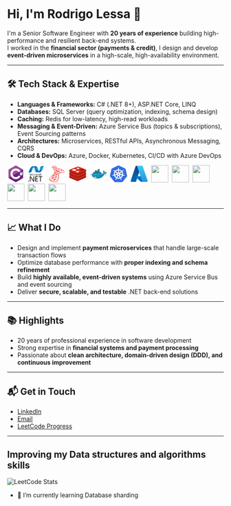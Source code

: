 # Hi, I'm Rodrigo Lessa 👋

I'm a Senior Software Engineer with **20 years of experience** building high-performance and resilient back-end systems.  
I worked in the **financial sector (payments & credit)**, I design and develop **event-driven microservices** in a high-scale, high-availability environment.

---

## 🛠 Tech Stack & Expertise

- **Languages & Frameworks:** C# (.NET 8+), ASP.NET Core, LINQ
- **Databases:** SQL Server (query optimization, indexing, schema design)
- **Caching:** Redis for low-latency, high-read workloads
- **Messaging & Event-Driven:** Azure Service Bus (topics & subscriptions), Event Sourcing patterns
- **Architectures:** Microservices, RESTful APIs, Asynchronous Messaging, CQRS
- **Cloud & DevOps:** Azure, Docker, Kubernetes, CI/CD with Azure DevOps

<p align="left">
	<img src="https://raw.githubusercontent.com/devicons/devicon/master/icons/csharp/csharp-original.svg" alt="C#" width="40" height="40"/>&nbsp;
	<img src="https://raw.githubusercontent.com/devicons/devicon/master/icons/dot-net/dot-net-original-wordmark.svg" alt=".NET" width="40" height="40"/>&nbsp;
	<img src="https://raw.githubusercontent.com/devicons/devicon/master/icons/microsoftsqlserver/microsoftsqlserver-plain.svg" alt="SQL Server" width="40" height="40"/>&nbsp;
	<img src="https://raw.githubusercontent.com/devicons/devicon/master/icons/redis/redis-original.svg" alt="Redis" width="40" height="40"/>&nbsp;
	<img src="https://raw.githubusercontent.com/devicons/devicon/master/icons/docker/docker-original.svg" alt="Docker" width="40" height="40"/>&nbsp;
	<img src="https://raw.githubusercontent.com/devicons/devicon/master/icons/kubernetes/kubernetes-plain.svg" alt="Kubernetes" width="40" height="40"/>&nbsp;
	<img src="https://raw.githubusercontent.com/devicons/devicon/master/icons/azure/azure-original.svg" alt="Azure" width="40" height="40"/>&nbsp;
	<img src="https://cdn.jsdelivr.net/gh/devicons/devicon@latest/icons/azuredevops/azuredevops-original.svg" width="40" height="40" />&nbsp;
	<img src="https://cdn.jsdelivr.net/gh/devicons/devicon@latest/icons/azuresqldatabase/azuresqldatabase-original.svg" width="40" height="40" />&nbsp;
	<img src="https://cdn.jsdelivr.net/gh/devicons/devicon@latest/icons/datadog/datadog-original.svg" width="40" height="40" />&nbsp;
	<img src="https://cdn.jsdelivr.net/gh/devicons/devicon@latest/icons/entityframeworkcore/entityframeworkcore-line.svg" width="40" height="40" />&nbsp;
	<img src="https://cdn.jsdelivr.net/gh/devicons/devicon@latest/icons/postman/postman-plain.svg" width="40" height="40" />&nbsp;
	<img src="https://cdn.jsdelivr.net/gh/devicons/devicon@latest/icons/rabbitmq/rabbitmq-original.svg" width="40" height="40" />
</p>

---

## 📈 What I Do

- Design and implement **payment microservices** that handle large-scale transaction flows
- Optimize database performance with **proper indexing and schema refinement**
- Build **highly available, event-driven systems** using Azure Service Bus and event sourcing
- Deliver **secure, scalable, and testable** .NET back-end solutions

---

## 📚 Highlights

- 20 years of professional experience in software development
- Strong expertise in **financial systems and payment processing**
- Passionate about **clean architecture, domain-driven design (DDD), and continuous improvement**

---

## 📬 Get in Touch

- [LinkedIn](https://www.linkedin.com/in/rodrigo-lessa-22354923/)  
- [Email](mailto:rodrigolsr@gmail.com)
- [LeetCode Progress](https://leetcode.com/rodrigolessa)  

---

## Improving my Data structures and algorithms skills

![LeetCode Stats](https://leetcard.jacoblin.cool/rodrigolessa?theme=dark&font=Revalia)


- 🌱 I’m currently learning Database sharding

<!--
- 👯 I’m looking to collaborate on ...
- 🤔 I’m looking for help with ...
- 💬 Ask me about ...
- 😄 Pronouns: ...
- ⚡ Fun fact: ...




            <img src="https://cdn.jsdelivr.net/gh/devicons/devicon@latest/icons/confluence/confluence-original.svg" />
          
            <img src="https://cdn.jsdelivr.net/gh/devicons/devicon@latest/icons/cucumber/cucumber-plain.svg" />
         
            
          
            <img src="https://cdn.jsdelivr.net/gh/devicons/devicon@latest/icons/datagrip/datagrip-original.svg" />
          

            <img src="https://cdn.jsdelivr.net/gh/devicons/devicon@latest/icons/dot-net/dot-net-plain-wordmark.svg" />
          
            <img src="https://cdn.jsdelivr.net/gh/devicons/devicon@latest/icons/dotnetcore/dotnetcore-original.svg" />

            
            <img src="https://cdn.jsdelivr.net/gh/devicons/devicon@latest/icons/dynamodb/dynamodb-original.svg" />
          
          

          
            <img src="https://cdn.jsdelivr.net/gh/devicons/devicon@latest/icons/git/git-original.svg" />
          
          
            <img src="https://cdn.jsdelivr.net/gh/devicons/devicon@latest/icons/grafana/grafana-original.svg" />
          
            <img src="https://cdn.jsdelivr.net/gh/devicons/devicon@latest/icons/k6/k6-original.svg" />
          
          


            <img src="https://cdn.jsdelivr.net/gh/devicons/devicon@latest/icons/linux/linux-plain.svg" />
          
          
            <img src="https://cdn.jsdelivr.net/gh/devicons/devicon@latest/icons/ngrok/ngrok-original.svg" />
          


          

            <img src="https://cdn.jsdelivr.net/gh/devicons/devicon@latest/icons/postgresql/postgresql-plain.svg" />
          
            <img src="https://cdn.jsdelivr.net/gh/devicons/devicon@latest/icons/python/python-original.svg" />
          

            
          

            <img src="https://cdn.jsdelivr.net/gh/devicons/devicon@latest/icons/redis/redis-original.svg" />


            <img src="https://cdn.jsdelivr.net/gh/devicons/devicon@latest/icons/selenium/selenium-original.svg" />
          

            <img src="https://cdn.jsdelivr.net/gh/devicons/devicon@latest/icons/splunk/splunk-original-wordmark.svg" />
          

            <img src="https://cdn.jsdelivr.net/gh/devicons/devicon@latest/icons/sonarqube/sonarqube-original.svg" />
          

            <img src="https://cdn.jsdelivr.net/gh/devicons/devicon@latest/icons/ubuntu/ubuntu-original.svg" />
          
          
          Desire  


            <img src="https://cdn.jsdelivr.net/gh/devicons/devicon@latest/icons/terraform/terraform-original.svg" />
          

            <img src="https://cdn.jsdelivr.net/gh/devicons/devicon@latest/icons/prometheus/prometheus-original.svg" />
          
            <img src="https://cdn.jsdelivr.net/gh/devicons/devicon@latest/icons/opentelemetry/opentelemetry-original.svg" />
          
            <img src="https://cdn.jsdelivr.net/gh/devicons/devicon@latest/icons/nginx/nginx-original.svg" />
          
            <img src="https://cdn.jsdelivr.net/gh/devicons/devicon@latest/icons/mongodb/mongodb-original.svg" />
          
            <img src="https://cdn.jsdelivr.net/gh/devicons/devicon@latest/icons/logstash/logstash-original.svg" />
          
            <img src="https://cdn.jsdelivr.net/gh/devicons/devicon@latest/icons/leetcode/leetcode-line.svg" />
          

            <img src="https://cdn.jsdelivr.net/gh/devicons/devicon@latest/icons/kibana/kibana-original.svg" />
          
            <img src="https://cdn.jsdelivr.net/gh/devicons/devicon@latest/icons/githubactions/githubactions-original.svg" />
          
            <img src="https://cdn.jsdelivr.net/gh/devicons/devicon@latest/icons/fsharp/fsharp-original.svg" />
          
            <img src="https://cdn.jsdelivr.net/gh/devicons/devicon@latest/icons/cassandra/cassandra-original.svg" />
          
          
            <img src="https://cdn.jsdelivr.net/gh/devicons/devicon@latest/icons/cosmosdb/cosmosdb-original.svg" />
          
            <img src="https://cdn.jsdelivr.net/gh/devicons/devicon@latest/icons/elasticsearch/elasticsearch-original.svg" />
          
            <img src="https://cdn.jsdelivr.net/gh/devicons/devicon@latest/icons/elixir/elixir-original.svg" />
          

-->
